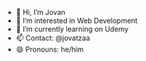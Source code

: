- 👋 Hi, I’m Jovan
- 👀 I’m interested in Web Development
- 🌱 I’m currently learning on Udemy
- 📫 Contact: @jovatzaa
- 😄 Pronouns: he/him

<!---
kodeFynd/kodefynd is a ✨ special ✨ repository because its `README.md` (this file) appears on your GitHub profile.
You can click the Preview link to take a look at your changes.
--->
